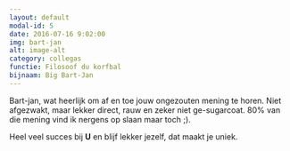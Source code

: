 ```yaml
---
layout: default
modal-id: 5
date: 2016-07-16 9:02:00
img: bart-jan
alt: image-alt
category: collegas
functie: Filosoof du korfbal
bijnaam: Big Bart-Jan
---
```


Bart-jan, wat heerlijk om af en toe jouw ongezouten mening te horen. Niet afgezwakt, maar lekker direct, rauw en zeker niet ge-sugarcoat. 
80% van die mening vind ik nergens op slaan maar toch ;).  

Heel veel succes bij **U** en blijf lekker jezelf, dat maakt je uniek.

